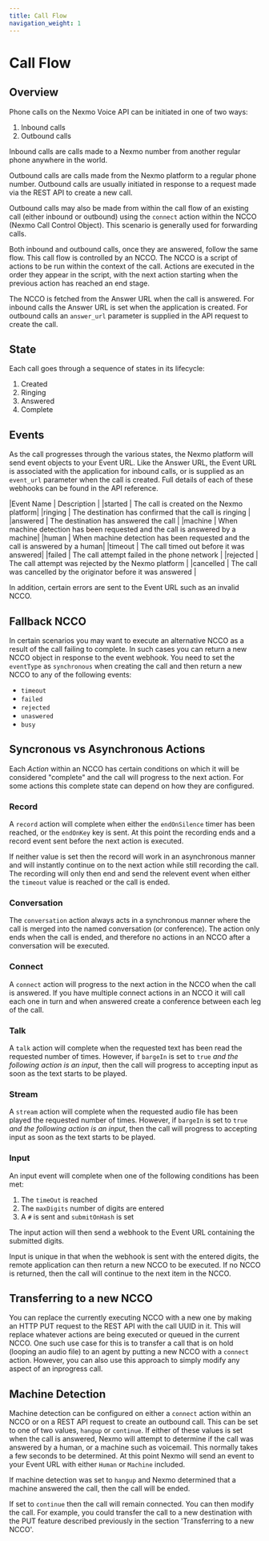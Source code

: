 ```yaml
---
title: Call Flow
navigation_weight: 1
---
```


# Call Flow

## Overview

Phone calls on the Nexmo Voice API can be initiated in one of two ways:

1. Inbound calls
2. Outbound calls

Inbound calls are calls made to a Nexmo number from another regular
phone anywhere in the world.

Outbound calls are calls made from the Nexmo platform to a regular
phone number. Outbound calls are usually initiated in response to a
request made via the REST API to create a new call. 

Outbound calls may also be made from within the call flow of an
existing call (either inbound or outbound) using the `connect` action
within the NCCO (Nexmo Call Control Object). This scenario is
generally used for forwarding calls.

Both inbound and outbound calls, once they are answered, follow the
same flow. This call flow is controlled by an NCCO. The NCCO is a
script of actions to be run within the context of the call. Actions
are executed in the order they appear in the script, with the next
action starting when the previous action has reached an end stage.

The NCCO is fetched from the Answer URL when the call is answered. For
inbound calls the Answer URL is set when the application is created.
For outbound calls an `answer_url` parameter is supplied in the API
request to create the call.

## State

Each call goes through a sequence of states in its lifecycle:

1. Created
2. Ringing
3. Answered
4. Complete

## Events

As the call progresses through the various states, the Nexmo platform
will send event objects to your Event URL. Like the Answer URL, the
Event URL is associated with the application for inbound calls, or is
supplied as an `event_url` parameter when the call is created. Full
details of each of these webhooks can be found in the API reference.

|Event Name | Description |
|started    | The call is created on the Nexmo platform|
|ringing    | The destination has confirmed that the call is ringing |
|answered   | The destination has answered the call |
|machine    | When machine detection has been requested and the call is answered by a machine|
|human      | When machine detection has been requested and the call is answered by a human|
|timeout    | The call timed out before it was answered|
|failed     | The call attempt failed in the phone network |
|rejected   | The call attempt was rejected by the Nexmo platform |
|cancelled  | The call was cancelled by the originator before it was answered |

In addition, certain errors are sent to the Event URL such as an invalid NCCO.

## Fallback NCCO

In certain scenarios you may want to execute an alternative NCCO as a
result of the call failing to complete. In such cases you can return a
new NCCO object in response to the event webhook. You need to set the
`eventType` as `synchronous` when creating the call and then return a
new NCCO to any of the following events:

- `timeout`
- `failed`
- `rejected`
- `unaswered`
- `busy`

## Syncronous vs Asynchronous Actions

Each _Action_ within an NCCO has certain conditions on which it will
be considered "complete" and the call will progress to the next
action.  For some actions this complete state can depend on how they
are configured.

### Record

A `record` action will complete when either the `endOnSilence` timer
has been reached, or the `endOnKey` key is sent. At this point the
recording ends and a record event sent before the next action
is executed.

If neither value is set then the record will work in an asynchronous
manner and will instantly continue on to the next action while still
recording the call. The recording will only then end and send the
relevent event when either the `timeout` value is reached or the call
is ended.

### Conversation

The `conversation` action always acts in a synchronous manner where
the call is merged into the named conversation (or conference). The
action only ends when the call is ended, and therefore no actions in
an NCCO after a conversation will be executed.

### Connect

A `connect` action will progress to the next action in the NCCO when
the call is answered. If you have multiple connect actions in an NCCO
it will call each one in turn and when answered create a conference
between each leg of the call.


### Talk

A `talk` action will complete when the requested text has been read
the requested number of times. However, if `bargeIn` is set to `true`
_and the following action is an input_, then the call will progress to
accepting input as soon as the text starts to be played.

### Stream

A `stream` action will complete when the requested audio file has been
played the requested number of times. However, if `bargeIn` is set to
`true` _and the following action is an input_, then the call will
progress to accepting input as soon as the text starts to be played.

### Input

An input event will complete when one of the following conditions has
been met:

1. The `timeOut` is reached
2. The `maxDigits` number of digits are entered
3. A `#` is sent and `submitOnHash` is set

The input action will then send a webhook to the Event URL containing
the submitted digits. 

Input is unique in that when the webhook is sent with the entered
digits, the remote application can then return a new NCCO to be
executed. If no NCCO is returned, then the call will continue to the
next item in the NCCO.

## Transferring to a new NCCO

You can replace the currently executing NCCO with a new one by making
an HTTP PUT request to the REST API with the call UUID in it. This
will replace whatever actions are being executed or queued in the
current NCCO. One such use case for this is to transfer a call that is
on hold (looping an audio file) to an agent by putting a new NCCO with
a `connect` action. However, you can also use this approach to simply
modify any aspect of an inprogress call.


## Machine Detection

Machine detection can be configured on either a `connect` action
within an NCCO or on a REST API request to create an outbound call.
This can be set to one of two values, `hangup` or `continue`. If
either of these values is set when the call is answered, Nexmo will
attempt to determine if the call was answered by a human, or a machine
such as voicemail. This normally takes a few seconds to be
determined. At this point Nexmo will send an event to your Event URL
with either `Human` or `Machine` included.

If machine detection was set to `hangup` and Nexmo determined that a
machine answered the call, then the call will be ended.

If set to `continue` then the call will remain connected. You can then
modify the call. For example, you could transfer the call to a new
destination with the PUT feature described previously in the section
'Transferring to a new NCCO'.
